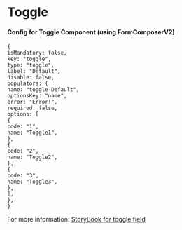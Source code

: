 # Toggle

#### **Config for Toggle Component (using FormComposerV2)** <a href="#id-77ohd4ewu8zs" id="id-77ohd4ewu8zs"></a>

```
{
isMandatory: false,
key: "toggle",
type: "toggle",
label: "Default",
disable: false,
populators: {
name: "toggle-Default",
optionsKey: "name",
error: "Error!",
required: false,
options: [
{
code: "1",
name: "Toggle1",
},
{
code: "2",
name: "Toggle2",
},
{
code: "3",
name: "Toggle3",
},
],
},
}
```

For more information: [StoryBook for toggle field](https://unified-dev.digit.org/storybook/?path=/story/atom-groups-togglefield--default)
